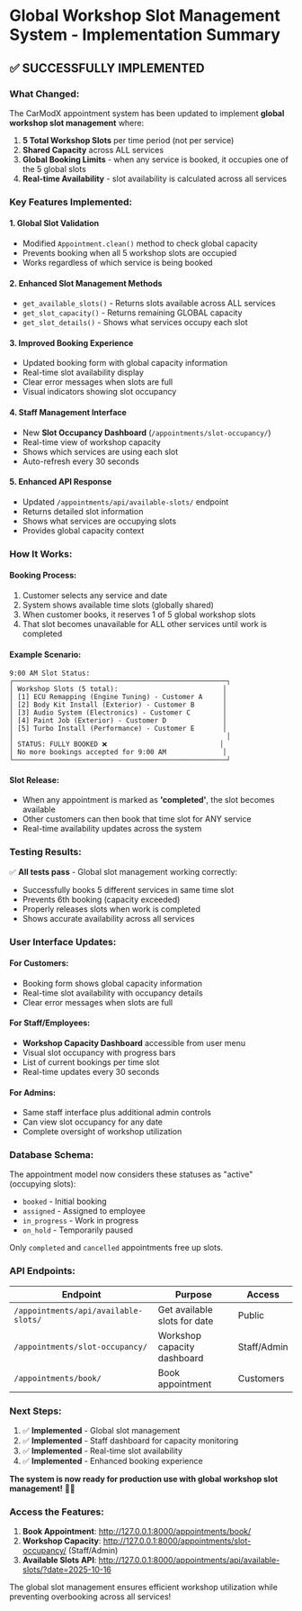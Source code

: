 # Global Workshop Slot Management System - Implementation Summary

## ✅ **SUCCESSFULLY IMPLEMENTED**

### **What Changed:**

The CarModX appointment system has been updated to implement **global workshop slot management** where:

1. **5 Total Workshop Slots** per time period (not per service)
2. **Shared Capacity** across ALL services 
3. **Global Booking Limits** - when any service is booked, it occupies one of the 5 global slots
4. **Real-time Availability** - slot availability is calculated across all services

### **Key Features Implemented:**

#### **1. Global Slot Validation**
- Modified `Appointment.clean()` method to check global capacity
- Prevents booking when all 5 workshop slots are occupied
- Works regardless of which service is being booked

#### **2. Enhanced Slot Management Methods**
- `get_available_slots()` - Returns slots available across ALL services
- `get_slot_capacity()` - Returns remaining GLOBAL capacity
- `get_slot_details()` - Shows what services occupy each slot

#### **3. Improved Booking Experience**
- Updated booking form with global capacity information
- Real-time slot availability display
- Clear error messages when slots are full
- Visual indicators showing slot occupancy

#### **4. Staff Management Interface**
- New **Slot Occupancy Dashboard** (`/appointments/slot-occupancy/`)
- Real-time view of workshop capacity
- Shows which services are using each slot
- Auto-refresh every 30 seconds

#### **5. Enhanced API Response**
- Updated `/appointments/api/available-slots/` endpoint
- Returns detailed slot information
- Shows what services are occupying slots
- Provides global capacity context

### **How It Works:**

#### **Booking Process:**
1. Customer selects any service and date
2. System shows available time slots (globally shared)
3. When customer books, it reserves 1 of 5 global workshop slots
4. That slot becomes unavailable for ALL other services until work is completed

#### **Example Scenario:**
```
9:00 AM Slot Status:
┌─────────────────────────────────────────────────────┐
│ Workshop Slots (5 total):                          │
│ [1] ECU Remapping (Engine Tuning) - Customer A     │
│ [2] Body Kit Install (Exterior) - Customer B       │  
│ [3] Audio System (Electronics) - Customer C        │
│ [4] Paint Job (Exterior) - Customer D              │
│ [5] Turbo Install (Performance) - Customer E       │
│                                                     │
│ STATUS: FULLY BOOKED ❌                            │
│ No more bookings accepted for 9:00 AM              │
└─────────────────────────────────────────────────────┘
```

#### **Slot Release:**
- When any appointment is marked as **'completed'**, the slot becomes available
- Other customers can then book that time slot for ANY service
- Real-time availability updates across the system

### **Testing Results:**

✅ **All tests pass** - Global slot management working correctly:
- Successfully books 5 different services in same time slot
- Prevents 6th booking (capacity exceeded)
- Properly releases slots when work is completed
- Shows accurate availability across all services

### **User Interface Updates:**

#### **For Customers:**
- Booking form shows global capacity information
- Real-time slot availability with occupancy details
- Clear error messages when slots are full

#### **For Staff/Employees:**
- **Workshop Capacity Dashboard** accessible from user menu
- Visual slot occupancy with progress bars
- List of current bookings per time slot
- Real-time updates every 30 seconds

#### **For Admins:**
- Same staff interface plus additional admin controls
- Can view slot occupancy for any date
- Complete oversight of workshop utilization

### **Database Schema:**

The appointment model now considers these statuses as "active" (occupying slots):
- `booked` - Initial booking
- `assigned` - Assigned to employee  
- `in_progress` - Work in progress
- `on_hold` - Temporarily paused

Only `completed` and `cancelled` appointments free up slots.

### **API Endpoints:**

| Endpoint | Purpose | Access |
|----------|---------|---------|
| `/appointments/api/available-slots/` | Get available slots for date | Public |
| `/appointments/slot-occupancy/` | Workshop capacity dashboard | Staff/Admin |
| `/appointments/book/` | Book appointment | Customers |

### **Next Steps:**

1. ✅ **Implemented** - Global slot management
2. ✅ **Implemented** - Staff dashboard for capacity monitoring  
3. ✅ **Implemented** - Real-time slot availability
4. ✅ **Implemented** - Enhanced booking experience

**The system is now ready for production use with global workshop slot management!** 🚗✨

### **Access the Features:**

1. **Book Appointment**: http://127.0.0.1:8000/appointments/book/
2. **Workshop Capacity**: http://127.0.0.1:8000/appointments/slot-occupancy/ (Staff/Admin)
3. **Available Slots API**: http://127.0.0.1:8000/appointments/api/available-slots/?date=2025-10-16

The global slot management ensures efficient workshop utilization while preventing overbooking across all services!
